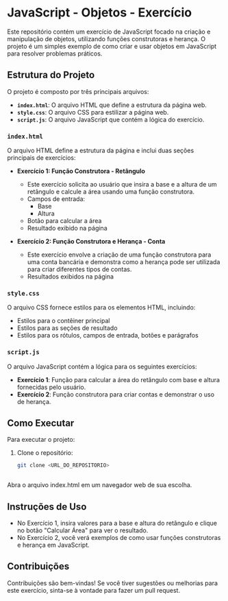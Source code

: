 # JavaScript - Objetos - Exercício

Este repositório contém um exercício de JavaScript focado na criação e manipulação de objetos, utilizando funções construtoras e herança. O projeto é um simples exemplo de como criar e usar objetos em JavaScript para resolver problemas práticos.

## Estrutura do Projeto

O projeto é composto por três principais arquivos:

- **`index.html`**: O arquivo HTML que define a estrutura da página web.
- **`style.css`**: O arquivo CSS para estilizar a página web.
- **`script.js`**: O arquivo JavaScript que contém a lógica do exercício.

### `index.html`

O arquivo HTML define a estrutura da página e inclui duas seções principais de exercícios:

- **Exercício 1: Função Construtora - Retângulo**
  - Este exercício solicita ao usuário que insira a base e a altura de um retângulo e calcule a área usando uma função construtora.
  - Campos de entrada:
    - Base
    - Altura
  - Botão para calcular a área
  - Resultado exibido na página

- **Exercício 2: Função Construtora e Herança - Conta**
  - Este exercício envolve a criação de uma função construtora para uma conta bancária e demonstra como a herança pode ser utilizada para criar diferentes tipos de contas.
  - Resultados exibidos na página

### `style.css`

O arquivo CSS fornece estilos para os elementos HTML, incluindo:
- Estilos para o contêiner principal
- Estilos para as seções de resultado
- Estilos para os rótulos, campos de entrada, botões e parágrafos

### `script.js`

O arquivo JavaScript contém a lógica para os seguintes exercícios:
- **Exercício 1**: Função para calcular a área do retângulo com base e altura fornecidas pelo usuário.
- **Exercício 2**: Função construtora para criar contas e demonstrar o uso de herança.

## Como Executar

Para executar o projeto:

1. Clone o repositório:
   ```bash
   git clone <URL_DO_REPOSITORIO>
  
Abra o arquivo index.html em um navegador web de sua escolha.

## Instruções de Uso
- No Exercício 1, insira valores para a base e altura do retângulo e clique no botão "Calcular Área" para ver o resultado.
- No Exercício 2, você verá exemplos de como usar funções construtoras e herança em JavaScript.

## Contribuições
Contribuições são bem-vindas! Se você tiver sugestões ou melhorias para este exercício, sinta-se à vontade para fazer um pull request.
